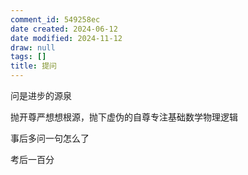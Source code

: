 ```yaml
---
comment_id: 549258ec
date created: 2024-06-12
date modified: 2024-11-12
draw: null
tags: []
title: 提问
---
```

问是进步的源泉

抛开尊严想想根源，抛下虚伪的自尊专注基础数学物理逻辑

事后多问一句怎么了

考后一百分
